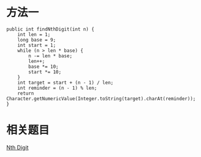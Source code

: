 # 方法一

    public int findNthDigit(int n) {
        int len = 1;
        long base = 9;
        int start = 1;
        while (n > len * base) {
            n -= len * base;
            len++;
            base *= 10;
            start *= 10;
        }
        int target = start + (n - 1) / len;
        int reminder = (n - 1) % len;
        return Character.getNumericValue(Integer.toString(target).charAt(reminder));
    }

# 相关题目

[Nth Digit](https://leetcode.com/problems/nth-digit/)
